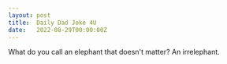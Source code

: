 ```yaml
---
layout: post
title:  Daily Dad Joke 4U
date:   2022-08-29T00:00:00Z
---
```

What do you call an elephant that doesn't matter? An irrelephant.
